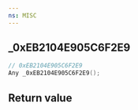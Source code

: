 ```yaml
---
ns: MISC
---
```

## _0xEB2104E905C6F2E9

```c
// 0xEB2104E905C6F2E9
Any _0xEB2104E905C6F2E9();
```


## Return value
